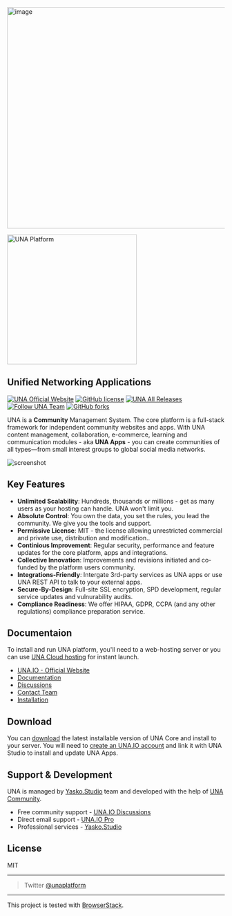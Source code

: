 <img width="512" alt="image" src="https://user-images.githubusercontent.com/22210428/199702654-86c4b1a2-db1c-4cd8-b2fd-0c73776eae32.png">


<a href="https://una.io"><img width="300" alt="UNA Platform" src="https://user-images.githubusercontent.com/22210428/186068817-62b90f4b-deed-4661-b015-8409c3720b5e.png"></a>

## Unified Networking Applications

[![UNA Official Website](https://img.shields.io/badge/website-una.io-blue.svg?style=for-the-badge)](https://una.io)
[![GitHub license](https://img.shields.io/github/license/unaio/una?style=for-the-badge)](https://github.com/unaio/una/blob/master/license.txt)
[![UNA All Releases](https://img.shields.io/github/downloads/unaio/una/total.svg?style=for-the-badge)](https://github.com/unaio/una)
[![Follow UNA Team](https://img.shields.io/twitter/follow/unaplatform.svg?style=for-the-badge&label=Follow)](https://twitter.com/unaplatform)
[![GitHub forks](https://img.shields.io/github/forks/unaio/una?style=for-the-badge)](https://github.com/unaio/una/network)

UNA is a **Community** Management System. The core platform is a full-stack framework for independent community websites and apps. With UNA content management, collaboration, e-commerce, learning and communication modules - aka **UNA Apps** - you can create communities of all types—from small interest groups to global social media networks.

![screenshot](https://user-images.githubusercontent.com/22210428/186073113-8f82f8f2-fd5a-4dbb-8328-e0ca847809b9.png)






## Key Features

* **Unlimited Scalability**: Hundreds, thousands or millions - get as many users as your hosting can handle. UNA won't limit you.
* **Absolute Control**: You own the data, you set the rules, you lead the community. We give you the tools and support.
* **Permissive License**: MIT - the license allowing unrestricted commercial and private use, distribution and modification..
* **Continious Improvement**: Regular security, performance and feature updates for the core platform, apps and integrations.
* **Collective Innovation**: Improvements and revisions initiated and co-funded by the platform users community.
* **Integrations-Friendly**: Intergate 3rd-party services as UNA apps or use UNA REST API to talk to your external apps.
* **Secure-By-Design**: Full-site SSL encryption, SPD development, regular service updates and vulnurability audits.
* **Compliance Readiness**: We offer HIPAA, GDPR, CCPA (and any other regulations) compliance preparation service.





## Documentaion

To install and run UNA platform, you'll need to a web-hosting server or you can use [UNA Cloud hosting](https://una.io/start) for instant launch. 


- [UNA.IO - Official Website](https://una.io)
- [Documentation](https://github.com/unaio/una/wiki)
- [Discussions](https://una.io/page/discussions-home)
- [Contact Team](https://una.io/page/contact)
- [Installation](https://una.io/page/view-article?id=8)




## Download

You can [download](https://github.com/unaio/una/archive/refs/heads/master.zip) the latest installable version of UNA Core and install to your server. You will need to [create an UNA.IO account](https://una.io) and link it with UNA Studio to install and update UNA Apps.




## Support & Development

UNA is managed by [Yasko.Studio](https://yasko.studio) team and developed with the help of [UNA Community](https://una.io).

* Free community support - [UNA.IO Discussions](https://una.io/page/discussions-home)
* Direct email support - [UNA.IO Pro](https://una.io/start)
* Professional services - [Yasko.Studio](https://yasko.studio)



## License

MIT

---

> Twitter [@unaplatform](https://twitter.com/unaplatform)

---

This project is tested with [BrowserStack](https://email.browserstack.com/c/eJwlzE1uhDAMQOHTlF2i_NghLHKWkRPbGjQMdAgU9fZF6vrpe1J8SikGnzwOXLAij8NcUsTgWtNJNaaH5xiqS6jqQTkHCCPC1GyfWV7zx-gun1PWwyib743PLtQPb940r9HU5RSDWRNyGyGZccr55wuc3HmxN-1Plv6ybXsPz8IhkjiokLMSoZCjiJwBpEVo5IelXNdl675dXfZ-UPuXe6Hfe3quZOftD8PYQwM).

